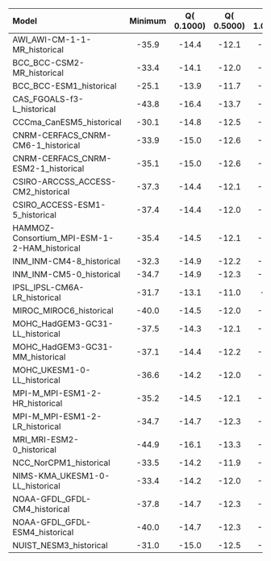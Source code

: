Model | Minimum | Q( 0.1000) | Q( 0.5000) | Q( 1.0000) | Q(    5.0) | Q(   10.0) | Q(   25.0) | Q(   50.0) | Q(   75.0) | Q(   90.0) | Q(   95.0) | Q(   99.0) | Q(   99.5) | Q(   99.9) | Maximum
 :-- |  :--:  |  :--:  |  :--:  |  :--:  |  :--:  |  :--:  |  :--:  |  :--:  |  :--:  |  :--:  |  :--:  |  :--:  |  :--:  |  :--:  |  :--: 
AWI_AWI-CM-1-1-MR_historical |   -35.9 |   -14.4 |   -12.1 |   -10.8 |    -7.1 |    -5.2 |    -2.3 |  0.2353 |     2.9 |     5.5 |     7.2 |    10.6 |    11.8 |    14.2 |    37.3
BCC_BCC-CSM2-MR_historical |   -33.4 |   -14.1 |   -12.0 |   -10.7 |    -7.1 |    -5.3 |    -2.5 |  0.0862 |     2.7 |     5.4 |     7.1 |    10.3 |    11.5 |    13.9 |    32.7
BCC_BCC-ESM1_historical |   -25.1 |   -13.9 |   -11.7 |   -10.4 |    -6.9 |    -5.1 |    -2.4 |  0.0424 |     2.5 |     5.1 |     6.8 |     9.9 |    11.0 |    13.1 |    25.2
CAS_FGOALS-f3-L_historical |   -43.8 |   -16.4 |   -13.7 |   -12.2 |    -8.3 |    -6.3 |    -3.1 |  0.2851 |     3.7 |     6.8 |     8.8 |    12.7 |    14.1 |    16.9 |    42.8
CCCma_CanESM5_historical |   -30.1 |   -14.8 |   -12.5 |   -11.2 |    -7.5 |    -5.6 |    -2.6 |  0.2297 |     3.1 |     5.9 |     7.6 |    11.1 |    12.3 |    14.8 |    26.4
CNRM-CERFACS_CNRM-CM6-1_historical |   -33.9 |   -15.0 |   -12.6 |   -11.3 |    -7.3 |    -5.4 |    -2.4 |  0.1598 |     2.8 |     5.6 |     7.3 |    10.8 |    12.0 |    14.5 |    33.0
CNRM-CERFACS_CNRM-ESM2-1_historical |   -35.1 |   -15.0 |   -12.6 |   -11.3 |    -7.4 |    -5.4 |    -2.4 |  0.1771 |     2.8 |     5.6 |     7.4 |    10.8 |    12.1 |    14.5 |    33.4
CSIRO-ARCCSS_ACCESS-CM2_historical |   -37.3 |   -14.4 |   -12.1 |   -10.9 |    -7.4 |    -5.5 |    -2.5 |  0.1045 |     2.9 |     5.8 |     7.5 |    10.8 |    12.1 |    14.5 |    37.5
CSIRO_ACCESS-ESM1-5_historical |   -37.4 |   -14.4 |   -12.0 |   -10.8 |    -7.4 |    -5.5 |    -2.6 |  0.1210 |     2.9 |     5.8 |     7.6 |    11.3 |    12.8 |    16.1 |    38.9
HAMMOZ-Consortium_MPI-ESM-1-2-HAM_historical |   -35.4 |   -14.5 |   -12.1 |   -10.8 |    -7.1 |    -5.2 |    -2.4 |  0.2005 |     2.9 |     5.6 |     7.3 |    10.7 |    12.0 |    14.4 |    33.5
INM_INM-CM4-8_historical |   -32.3 |   -14.9 |   -12.2 |   -10.8 |    -6.7 |    -4.6 |    -2.1 |  0.1525 |     2.4 |     4.9 |     6.5 |    10.1 |    11.5 |    14.3 |    30.6
INM_INM-CM5-0_historical |   -34.7 |   -14.9 |   -12.3 |   -10.8 |    -6.7 |    -4.7 |    -2.1 |  0.1575 |     2.4 |     4.9 |     6.6 |    10.2 |    11.6 |    14.3 |    31.6
IPSL_IPSL-CM6A-LR_historical |   -31.7 |   -13.1 |   -11.0 |    -9.9 |    -6.7 |    -5.0 |    -2.3 |  0.1655 |     2.8 |     5.5 |     7.1 |    10.3 |    11.4 |    13.6 |    31.7
MIROC_MIROC6_historical |   -40.0 |   -14.5 |   -12.0 |   -10.7 |    -6.9 |    -4.9 |    -2.1 |  0.1070 |     2.5 |     5.1 |     6.8 |    10.5 |    11.9 |    14.7 |    35.1
MOHC_HadGEM3-GC31-LL_historical |   -37.5 |   -14.3 |   -12.1 |   -10.9 |    -7.4 |    -5.5 |    -2.5 |  0.1846 |     2.9 |     5.8 |     7.5 |    10.8 |    12.0 |    14.3 |    35.0
MOHC_HadGEM3-GC31-MM_historical |   -37.1 |   -14.4 |   -12.2 |   -11.0 |    -7.5 |    -5.6 |    -2.5 |  0.1699 |     3.0 |     5.9 |     7.7 |    11.2 |    12.4 |    15.0 |    38.9
MOHC_UKESM1-0-LL_historical |   -36.6 |   -14.2 |   -12.0 |   -10.8 |    -7.3 |    -5.5 |    -2.5 |  0.2046 |     3.0 |     5.8 |     7.5 |    10.8 |    12.0 |    14.3 |    32.0
MPI-M_MPI-ESM1-2-HR_historical |   -35.2 |   -14.5 |   -12.1 |   -10.9 |    -7.2 |    -5.3 |    -2.4 |  0.2183 |     2.9 |     5.6 |     7.3 |    10.7 |    11.9 |    14.4 |    38.4
MPI-M_MPI-ESM1-2-LR_historical |   -34.7 |   -14.7 |   -12.3 |   -11.0 |    -7.2 |    -5.3 |    -2.4 |  0.2369 |     2.9 |     5.7 |     7.4 |    10.8 |    12.1 |    14.5 |    32.9
MRI_MRI-ESM2-0_historical |   -44.9 |   -16.1 |   -13.3 |   -12.0 |    -8.3 |    -6.3 |    -2.9 |  0.2445 |     3.5 |     6.6 |     8.6 |    12.9 |    14.7 |    18.6 |    44.5
NCC_NorCPM1_historical |   -33.5 |   -14.2 |   -11.9 |   -10.7 |    -7.2 |    -5.4 |    -2.8 |  0.0977 |     3.1 |     5.8 |     7.5 |    10.7 |    11.9 |    14.0 |    31.0
NIMS-KMA_UKESM1-0-LL_historical |   -33.4 |   -14.2 |   -12.0 |   -10.8 |    -7.3 |    -5.5 |    -2.5 |  0.2148 |     3.0 |     5.8 |     7.5 |    10.8 |    12.0 |    14.3 |    35.8
NOAA-GFDL_GFDL-CM4_historical |   -37.8 |   -14.7 |   -12.3 |   -11.0 |    -7.3 |    -5.4 |    -2.4 |  0.2004 |     2.9 |     5.6 |     7.3 |    10.7 |    12.0 |    14.7 |    39.4
NOAA-GFDL_GFDL-ESM4_historical |   -40.0 |   -14.7 |   -12.3 |   -11.0 |    -7.3 |    -5.3 |    -2.4 |  0.1828 |     2.8 |     5.5 |     7.3 |    10.7 |    12.0 |    14.6 |    37.5
NUIST_NESM3_historical |   -31.0 |   -15.0 |   -12.5 |   -11.2 |    -7.3 |    -5.4 |    -2.5 |  0.2058 |     2.9 |     5.7 |     7.4 |    10.8 |    12.1 |    14.6 |    30.5
